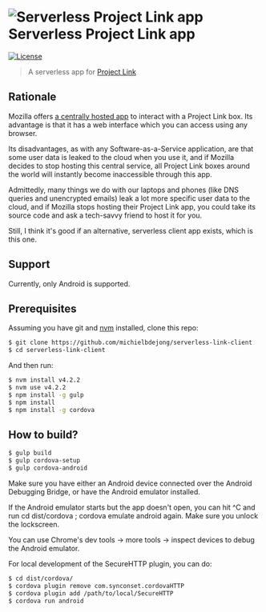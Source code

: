# ![Serverless Project Link app](https://raw.githubusercontent.com/fxbox/app/master/app/img/icons/32.png "Project Link app") Serverless Project Link app

[![License](https://img.shields.io/badge/license-MPL2-blue.svg)](https://raw.githubusercontent.com/fxbox/app/master/LICENSE)

> A serverless app for [Project Link](https://wiki.mozilla.org/Project_Link)


## Rationale

Mozilla offers [a centrally hosted app](https://github.com/fxbox/app) to
interact with a Project Link box. Its advantage is that it has a web interface
which you can access using any browser.

Its disadvantages, as with any Software-as-a-Service application, are that some
user data is leaked to the cloud when you use it, and if Mozilla decides to stop
hosting this central service, all Project Link boxes around the world will
instantly become inaccessible through this app.

Admittedly, many things we do with our laptops and phones (like DNS queries and
unencrypted emails) leak a lot more specific user data to the cloud, and if
Mozilla stops hosting their Project Link app, you could take its source code and
ask a tech-savvy friend to host it for you.

Still, I think it's good if an alternative, serverless client app exists, which
is this one.

## Support

Currently, only Android is supported.

## Prerequisites

Assuming you have git and [nvm](http://nvm.sh/) installed, clone this repo:

```bash
$ git clone https://github.com/michielbdejong/serverless-link-client
$ cd serverless-link-client
```

And then run:

```bash
$ nvm install v4.2.2
$ nvm use v4.2.2
$ npm install -g gulp
$ npm install
$ npm install -g cordova
```

## How to build?

```bash
$ gulp build
$ gulp cordova-setup
$ gulp cordova-android
```

Make sure you have either an Android device connected over the Android Debugging Bridge, or have the Android emulator installed.

If the Android emulator starts but the app doesn't open, you can hit ^C and run cd dist/cordova ; cordova emulate android again. Make sure you unlock the lockscreen.

You can use Chrome's dev tools -> more tools -> inspect devices to debug the Android emulator.

For local development of the SecureHTTP plugin, you can do:

```bash
$ cd dist/cordova/
$ cordova plugin remove com.synconset.cordovaHTTP
$ cordova plugin add /path/to/local/SecureHTTP
$ cordova run android
```
